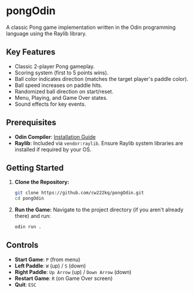 # pongOdin

A classic Pong game implementation written in the Odin programming language using the Raylib library.

## Key Features

*   Classic 2-player Pong gameplay.
*   Scoring system (first to 5 points wins).
*   Ball color indicates direction (matches the target player's paddle color).
*   Ball speed increases on paddle hits.
*   Randomized ball direction on start/reset.
*   Menu, Playing, and Game Over states.
*   Sound effects for key events.

## Prerequisites

*   **Odin Compiler**: [Installation Guide](https://odin-lang.org/docs/install/)
*   **Raylib**: Included via `vendor:raylib`. Ensure Raylib system libraries are installed if required by your OS.

## Getting Started

1.  **Clone the Repository:**
    ```bash
    git clone https://github.com/cw222kq/pongOdin.git
    cd pongOdin 
    ```

2.  **Run the Game:**
    Navigate to the project directory (if you aren't already there) and run:
    ```bash
    odin run .
    ```

## Controls

*   **Start Game**: `P` (from menu)
*   **Left Paddle**: `W` (up) / `S` (down)
*   **Right Paddle**: `Up Arrow` (up) / `Down Arrow` (down)
*   **Restart Game**: `R` (on Game Over screen)
*   **Quit**: `ESC`